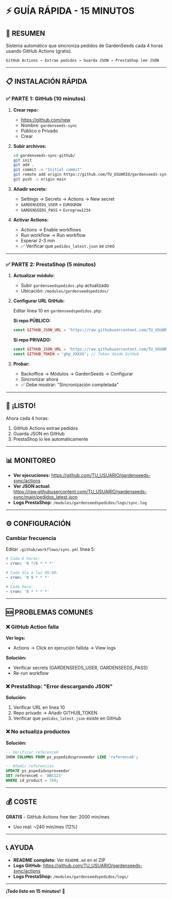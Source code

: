 # ⚡ GUÍA RÁPIDA - 15 MINUTOS

## 🎯 RESUMEN

Sistema automático que sincroniza pedidos de GardenSeeds cada 4 horas usando GitHub Actions (gratis).

```
GitHub Actions → Extrae pedidos → Guarda JSON → PrestaShop lee JSON
```

---

## 📋 INSTALACIÓN RÁPIDA

### ✅ PARTE 1: GitHub (10 minutos)

1. **Crear repo:**
   - https://github.com/new
   - Nombre: `gardenseeds-sync`
   - Público o Privado
   - Crear

2. **Subir archivos:**
   ```bash
   cd gardenseeds-sync-github/
   git init
   git add .
   git commit -m "Initial commit"
   git remote add origin https://github.com/TU_USUARIO/gardenseeds-sync.git
   git push -u origin main
   ```

3. **Añadir secrets:**
   - Settings → Secrets → Actions → New secret
   - `GARDENSEEDS_USER` = `EUROGROW`
   - `GARDENSEEDS_PASS` = `Eurogrow1234`

4. **Activar Actions:**
   - Actions → Enable workflows
   - Run workflow → Run workflow
   - Esperar 2-3 min
   - ✅ Verificar que `pedidos_latest.json` se creó

---

### ✅ PARTE 2: PrestaShop (5 minutos)

1. **Actualizar módulo:**
   - Subir `gardenseedspedidos.php` actualizado
   - Ubicación: `/modules/gardenseedspedidos/`

2. **Configurar URL GitHub:**
   
   Editar línea 10 en `gardenseedspedidos.php`:
   
   **Si repo PÚBLICO:**
   ```php
   const GITHUB_JSON_URL = 'https://raw.githubusercontent.com/TU_USUARIO/gardenseeds-sync/main/pedidos_latest.json';
   ```
   
   **Si repo PRIVADO:**
   ```php
   const GITHUB_JSON_URL = 'https://raw.githubusercontent.com/TU_USUARIO/gardenseeds-sync/main/pedidos_latest.json';
   const GITHUB_TOKEN = 'ghp_XXXXX'; // Token desde GitHub
   ```

3. **Probar:**
   - Backoffice → Módulos → GardenSeeds → Configurar
   - Sincronizar ahora
   - ✅ Debe mostrar: "Sincronización completada"

---

## 🎉 ¡LISTO!

Ahora cada 4 horas:
1. GitHub Actions extrae pedidos
2. Guarda JSON en GitHub
3. PrestaShop lo lee automáticamente

---

## 📊 MONITOREO

- **Ver ejecuciones:** https://github.com/TU_USUARIO/gardenseeds-sync/actions
- **Ver JSON actual:** https://raw.githubusercontent.com/TU_USUARIO/gardenseeds-sync/main/pedidos_latest.json
- **Logs PrestaShop:** `/modules/gardenseedspedidos/logs/sync.log`

---

## ⚙️ CONFIGURACIÓN

### Cambiar frecuencia

Editar `.github/workflows/sync.yml` línea 5:

```yaml
# Cada 6 horas:
- cron: '0 */6 * * *'

# Cada día a las 09:00:
- cron: '0 9 * * *'

# Cada hora:
- cron: '0 * * * *'
```

---

## 🆘 PROBLEMAS COMUNES

### ❌ GitHub Action falla

**Ver logs:**
- Actions → Click en ejecución fallida → View logs

**Solución:**
- Verificar secrets (GARDENSEEDS_USER, GARDENSEEDS_PASS)
- Re-run workflow

### ❌ PrestaShop: "Error descargando JSON"

**Solución:**
1. Verificar URL en línea 10
2. Repo privado → Añadir GITHUB_TOKEN
3. Verificar que `pedidos_latest.json` existe en GitHub

### ❌ No actualiza productos

**Solución:**
```sql
-- Verificar reference6
SHOW COLUMNS FROM ps_pspedidosproveedor LIKE 'reference6';

-- Añadir referencias
UPDATE ps_pspedidosproveedor 
SET reference6 = 'ABC123' 
WHERE id_product = 789;
```

---

## 💰 COSTE

**GRATIS** - GitHub Actions free tier: 2000 min/mes
- Uso real: ~240 min/mes (12%)

---

## 📞 AYUDA

- **README completo:** Ver `README.md` en el ZIP
- **Logs GitHub:** https://github.com/TU_USUARIO/gardenseeds-sync/actions
- **Logs PrestaShop:** `/modules/gardenseedspedidos/logs/`

---

**¡Todo listo en 15 minutos!** 🚀
